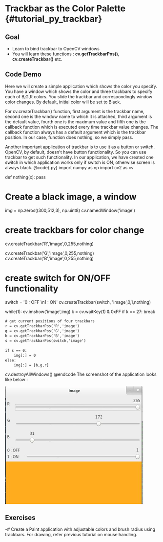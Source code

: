Trackbar as the Color Palette {#tutorial_py_trackbar}
=============================

Goal
----

-   Learn to bind trackbar to OpenCV windows
-   You will learn these functions : **cv.getTrackbarPos()**, **cv.createTrackbar()** etc.

Code Demo
---------

Here we will create a simple application which shows the color you specify. You have a window which
shows the color and three trackbars to specify each of B,G,R colors. You slide the trackbar and
correspondingly window color changes. By default, initial color will be set to Black.

For cv.createTrackbar() function, first argument is the trackbar name, second one is the window
name to which it is attached, third argument is the default value, fourth one is the maximum value
and fifth one is the callback function which is executed every time trackbar value changes. The
callback function always has a default argument which is the trackbar position. In our case,
function does nothing, so we simply pass.

Another important application of trackbar is to use it as a button or switch. OpenCV, by default,
doesn't have button functionality. So you can use trackbar to get such functionality. In our
application, we have created one switch in which application works only if switch is ON, otherwise
screen is always black.
@code{.py}
import numpy as np
import cv2 as cv

def nothing(x):
    pass

# Create a black image, a window
img = np.zeros((300,512,3), np.uint8)
cv.namedWindow('image')

# create trackbars for color change
cv.createTrackbar('R','image',0,255,nothing)

cv.createTrackbar('G','image',0,255,nothing)
cv.createTrackbar('B','image',0,255,nothing)

# create switch for ON/OFF functionality
switch = '0 : OFF \n1 : ON'
cv.createTrackbar(switch, 'image',0,1,nothing)

while(1):
    cv.imshow('image',img)
    k = cv.waitKey(1) & 0xFF
    if k == 27:
        break

    # get current positions of four trackbars
    r = cv.getTrackbarPos('R','image')
    g = cv.getTrackbarPos('G','image')
    b = cv.getTrackbarPos('B','image')
    s = cv.getTrackbarPos(switch,'image')

    if s == 0:
        img[:] = 0
    else:
        img[:] = [b,g,r]

cv.destroyAllWindows()
@endcode
The screenshot of the application looks like below :

![image](images/trackbar_screenshot.jpg)

Exercises
---------

-#  Create a Paint application with adjustable colors and brush radius using trackbars. For drawing,
    refer previous tutorial on mouse handling.
